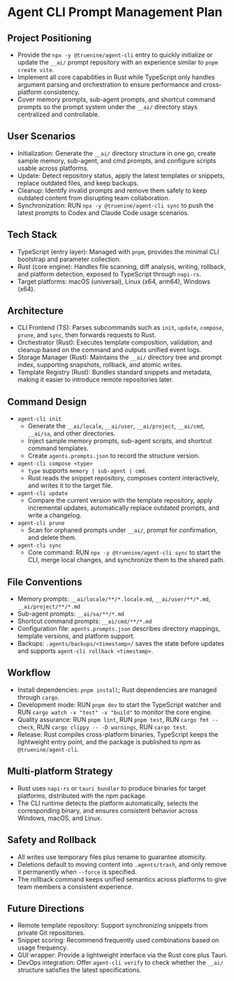 # Agent CLI Prompt Management Plan

## Project Positioning
- Provide the `npx -y @truenine/agent-cli` entry to quickly initialize or update the `__ai/` prompt repository with an experience similar to `pnpm create vite`.
- Implement all core capabilities in Rust while TypeScript only handles argument parsing and orchestration to ensure performance and cross-platform consistency.
- Cover memory prompts, sub-agent prompts, and shortcut command prompts so the prompt system under the `__ai/` directory stays centralized and controllable.

## User Scenarios
- Initialization: Generate the `__ai/` directory structure in one go, create sample memory, sub-agent, and cmd prompts, and configure scripts usable across platforms.
- Update: Detect repository status, apply the latest templates or snippets, replace outdated files, and keep backups.
- Cleanup: Identify invalid prompts and remove them safely to keep outdated content from disrupting team collaboration.
- Synchronization: RUN `npx -y @truenine/agent-cli sync` to push the latest prompts to Codex and Claude Code usage scenarios.

## Tech Stack
- TypeScript (entry layer): Managed with `pnpm`, provides the minimal CLI bootstrap and parameter collection.
- Rust (core engine): Handles file scanning, diff analysis, writing, rollback, and platform detection, exposed to TypeScript through `napi-rs`.
- Target platforms: macOS (universal), Linux (x64, arm64), Windows (x64).

## Architecture
- CLI Frontend (TS): Parses subcommands such as `init`, `update`, `compose`, `prune`, and `sync`, then forwards requests to Rust.
- Orchestrator (Rust): Executes template composition, validation, and cleanup based on the command and outputs unified event logs.
- Storage Manager (Rust): Maintains the `__ai/` directory tree and prompt index, supporting snapshots, rollback, and atomic writes.
- Template Registry (Rust): Bundles standard snippets and metadata, making it easier to introduce remote repositories later.

## Command Design
- `agent-cli init`
  - Generate the `__ai/locale`, `__ai/user`, `__ai/project`, `__ai/cmd`, `__ai/sa`, and other directories.
  - Inject sample memory prompts, sub-agent scripts, and shortcut command templates.
  - Create `agents.prompts.json` to record the structure version.
- `agent-cli compose <type>`
  - `type` supports `memory | sub-agent | cmd`.
  - Rust reads the snippet repository, composes content interactively, and writes it to the target file.
- `agent-cli update`
  - Compare the current version with the template repository, apply incremental updates, automatically replace outdated prompts, and write a changelog.
- `agent-cli prune`
  - Scan for orphaned prompts under `__ai/`, prompt for confirmation, and delete them.
- `agent-cli sync`
  - Core command: RUN `npx -y @truenine/agent-cli sync` to start the CLI, merge local changes, and synchronize them to the shared path.

## File Conventions
- Memory prompts: `__ai/locale/**/*.locale.md`, `__ai/user/**/*.md`, `__ai/project/**/*.md`
- Sub-agent prompts: `__ai/sa/**/*.md`
- Shortcut command prompts: `__ai/cmd/**/*.md`
- Configuration file: `agents.prompts.json` describes directory mappings, template versions, and platform support.
- Backups: `.agents/backups/<timestamp>/` saves the state before updates and supports `agent-cli rollback <timestamp>`.

## Workflow
- Install dependencies: `pnpm install`; Rust dependencies are managed through `cargo`.
- Development mode: RUN `pnpm dev` to start the TypeScript watcher and RUN `cargo watch -x "test" -x "build"` to monitor the core engine.
- Quality assurance: RUN `pnpm lint`, RUN `pnpm test`, RUN `cargo fmt --check`, RUN `cargo clippy -- -D warnings`, RUN `cargo test`.
- Release: Rust compiles cross-platform binaries, TypeScript keeps the lightweight entry point, and the package is published to npm as `@truenine/agent-cli`.

## Multi-platform Strategy
- Rust uses `napi-rs` or `tauri bundler` to produce binaries for target platforms, distributed with the npm package.
- The CLI runtime detects the platform automatically, selects the corresponding binary, and ensures consistent behavior across Windows, macOS, and Linux.

## Safety and Rollback
- All writes use temporary files plus rename to guarantee atomicity.
- Deletions default to moving content into `.agents/trash`, and only remove it permanently when `--force` is specified.
- The rollback command keeps unified semantics across platforms to give team members a consistent experience.

## Future Directions
- Remote template repository: Support synchronizing snippets from private Git repositories.
- Snippet scoring: Recommend frequently used combinations based on usage frequency.
- GUI wrapper: Provide a lightweight interface via the Rust core plus Tauri.
- DevOps integration: Offer `agent-cli verify` to check whether the `__ai/` structure satisfies the latest specifications.
